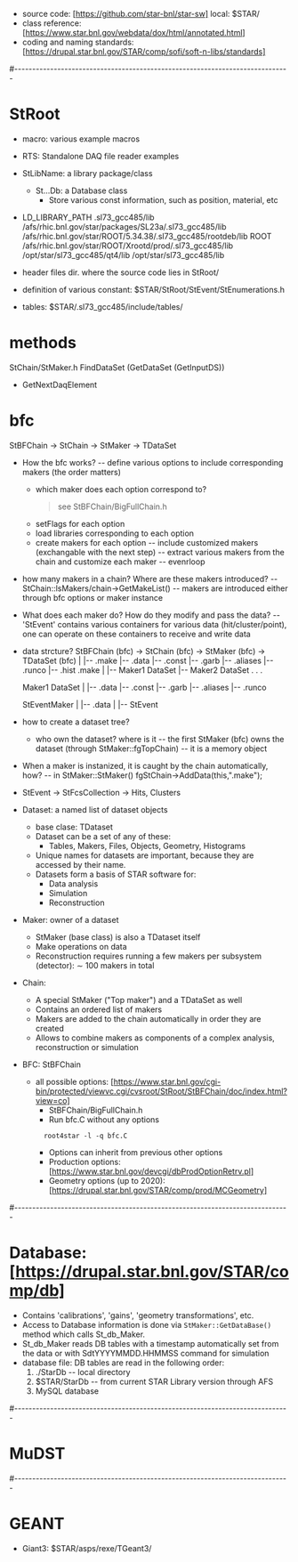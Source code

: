 * source code: [https://github.com/star-bnl/star-sw]
  local: $STAR/
* class reference: [https://www.star.bnl.gov/webdata/dox/html/annotated.html]
* coding and naming standards: [https://drupal.star.bnl.gov/STAR/comp/sofi/soft-n-libs/standards]

#-----------------------------------------------------------------------------
# StRoot
  * macro: various example macros
  * RTS: Standalone DAQ file reader examples
  * StLibName: a library package/class
    * St...Db: a Database class
      * Store various const information, such as position, material, etc 

  * LD_LIBRARY_PATH
    .sl73_gcc485/lib
    /afs/rhic.bnl.gov/star/packages/SL23a/.sl73_gcc485/lib
    /afs/rhic.bnl.gov/star/ROOT/5.34.38/.sl73_gcc485/rootdeb/lib
    ROOT
    /afs/rhic.bnl.gov/star/ROOT/Xrootd/prod/.sl73_gcc485/lib
    /opt/star/sl73_gcc485/qt4/lib
    /opt/star/sl73_gcc485/lib
  * header files
    dir. where the source code lies in
    StRoot/
* definition of various constant:
    $STAR/StRoot/StEvent/StEnumerations.h
* tables:
    $STAR/.sl73_gcc485/include/tables/


# methods
StChain/StMaker.h
    FindDataSet (GetDataSet (GetInputDS))

* GetNextDaqElement


# bfc
StBFChain -> StChain -> StMaker -> TDataSet 
* How the bfc works?
    -- define various options to include corresponding makers (the order matters)
	* which maker does each option correspond to?
	    > see StBFChain/BigFullChain.h
	* setFlags for each option
	* load libraries corresponding to each option
	* create makers for each option
    -- include customized makers (exchangable with the next step)
    -- extract various makers from the chain and customize each maker
    -- evenrloop

* how many makers in a chain? Where are these makers introduced?
    -- StChain::lsMakers/chain->GetMakeList()
    -- makers are introduced either through bfc options or maker instance
* What does each maker do? How do they modify and pass the data?
    -- 'StEvent' contains various containers for various data (hit/cluster/point),
       one can operate on these containers to receive and write data
* data strcture?
    StBFChain (bfc) -> StChain (bfc) -> StMaker (bfc) -> TDataSet (bfc)
							    |
							    |-- .make
							    |-- .data
							    |-- .const
							    |-- .garb
							    |-- .aliases
							    |-- .runco
							    |-- .hist
    .make
      |
      |-- Maker1 DataSet
      |-- Maker2 DataSet
      .
      .
      .

    Maker1 DataSet
	|
	|-- .data
	|-- .const
	|-- .garb
	|-- .aliases
	|-- .runco

    StEventMaker
	|
	|-- .data
	      |
	      |-- StEvent

* how to create a dataset tree?
    * who own the dataset? where is it
	-- the first StMaker (bfc) owns the dataset (through StMaker::fgTopChain)
	-- it is a memory object
* When a maker is instanized, it is caught by the chain automatically, how?
    -- in StMaker::StMaker()
	fgStChain->AddData(this,".make"); 
* StEvent -> StFcsCollection -> Hits, Clusters

* Dataset: a named list of dataset objects
  * base clase: TDataset
  * Dataset can be a set of any of these:
    * Tables, Makers, Files, Objects, Geometry, Histograms
  * Unique names for datasets are important, because they are accessed by their name.
  * Datasets form a basis of STAR software for:
      * Data analysis
      * Simulation
      * Reconstruction
* Maker: owner of a dataset
  * StMaker (base class) is also a TDataset itself
  * Make operations on data
  * Reconstruction requires running a few makers per subsystem (detector): ∼ 100 makers in total
* Chain:
  * A special StMaker ("Top maker") and a TDataSet as well
  * Contains an ordered list of makers
  * Makers are added to the chain automatically in order they are created
  * Allows to combine makers as components of a complex analysis, reconstruction or simulation
* BFC: StBFChain
  * all possible options: [https://www.star.bnl.gov/cgi-bin/protected/viewvc.cgi/cvsroot/StRoot/StBFChain/doc/index.html?view=co]
    * StBFChain/BigFullChain.h
    * Run bfc.C without any options
    ```
      root4star -l -q bfc.C
    ```
    * Options can inherit from previous other options
    * Production options: [https://www.star.bnl.gov/devcgi/dbProdOptionRetrv.pl]
    * Geometry options (up to 2020): [https://drupal.star.bnl.gov/STAR/comp/prod/MCGeometry]



#-----------------------------------------------------------------------------
# Database: [https://drupal.star.bnl.gov/STAR/comp/db]
  * Contains 'calibrations', 'gains', 'geometry transformations', etc.
  * Access to Database information is done via `StMaker::GetDataBase()` method
    which calls St_db_Maker.
  * St_db_Maker reads DB tables with a timestamp automatically set from the data
    or with SdtYYYYMMDD.HHMMSS command for simulation
  * database file: DB tables are read in the following order:
    1. ./StarDb -- local directory
    2. $STAR/StarDb -- from current STAR Library version through AFS
    3. MySQL database 

#-----------------------------------------------------------------------------
# MuDST

#-----------------------------------------------------------------------------
# GEANT
* Giant3: $STAR/asps/rexe/TGeant3/

